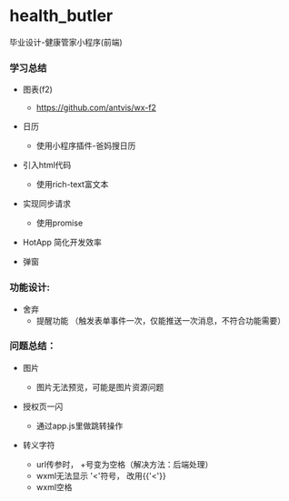 # health_butler
  毕业设计-健康管家小程序(前端)

### 学习总结
- 图表(f2)
  - https://github.com/antvis/wx-f2

- 日历
  - 使用小程序插件-爸妈搜日历

- 引入html代码
  - 使用rich-text富文本

- 实现同步请求
  - 使用promise

- HotApp 简化开发效率

- 弹窗

### 功能设计:
- 舍弃 
  - 提醒功能 （触发表单事件一次，仅能推送一次消息，不符合功能需要）

### 问题总结：
- 图片
  - 图片无法预览，可能是图片资源问题
- 授权页一闪
  - 通过app.js里做跳转操作

- 转义字符
  - url传参时， +号变为空格（解决方法：后端处理）
  - wxml无法显示 '<'符号， 改用{{'<'}}
  - wxml空格